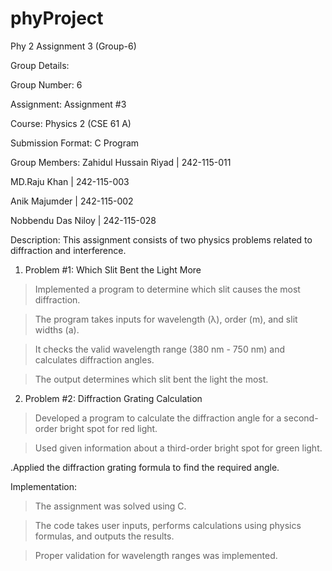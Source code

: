 # phyProject
Phy 2 Assignment 3 (Group-6)

Group Details:

Group Number: 6

Assignment: Assignment #3

Course: Physics 2 (CSE 61 A)

Submission Format: C Program

Group Members:
Zahidul Hussain Riyad | 242-115-011

MD.Raju Khan | 242-115-003

Anik Majumder | 242-115-002

Nobbendu Das Niloy | 242-115-028



Description:
This assignment consists of two physics problems related to diffraction and interference.

1) Problem #1: Which Slit Bent the Light More

>Implemented a program to determine which slit causes the most diffraction.

>The program takes inputs for wavelength (λ), order (m), and slit widths (a).

>It checks the valid wavelength range (380 nm - 750 nm) and calculates diffraction angles.

>The output determines which slit bent the light the most.

2) Problem #2: Diffraction Grating Calculation

>Developed a program to calculate the diffraction angle for a second-order bright spot for red light.

>Used given information about a third-order bright spot for green light.

.Applied the diffraction grating formula to find the required angle.

Implementation:

>The assignment was solved using C.

>The code takes user inputs, performs calculations using physics formulas, and outputs the results.

>Proper validation for wavelength ranges was implemented.
